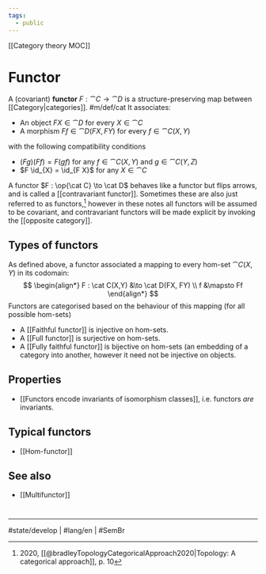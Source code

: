 ```yaml
---
tags:
  - public
---
```

[[Category theory MOC]]
# Functor

A (covariant) **functor** $F : \cat C \to \cat D$ is a structure-preserving map between [[Category|categories]]. #m/def/cat
It associates:

- An object $FX \in \cat D$ for every $X \in \cat C$
- A morphism $Ff \in \cat D(FX, FY)$ for every $f \in \cat C(X, Y)$

with the following compatibility conditions

- $(Fg)(Ff) = F(gf)$ for any $f \in \cat C(X, Y)$ and $g \in \cat C (Y, Z)$
- $F \id_{X} = \id_{F X}$ for any $X \in \cat C$

A functor $F : \op{\cat C} \to \cat D$ behaves like a functor but flips arrows, and is called a [[contravariant functor]].
Sometimes these are also just referred to as functors,[^br]
however in these notes all functors will be assumed to be covariant,
and contravariant functors will be made explicit by invoking the [[opposite category]].

[^br]: 2020, [[@bradleyTopologyCategoricalApproach2020|Topology: A categorical approach]], p. 10

## Types of functors

As defined above, a functor associated a mapping to every hom-set $\cat C(X, Y)$ in its codomain:
$$
\begin{align*}
F : \cat C(X,Y) &\to \cat D(FX, FY) \\
f &\mapsto Ff
\end{align*}
$$
Functors are categorised based on the behaviour of this mapping (for all possible hom-sets)

- A [[Faithful functor]] is injective on hom-sets.
- A [[Full functor]] is surjective on hom-sets.
- A [[Fully faithful functor]] is bijective on hom-sets (an embedding of a category into another, however it need not be injective on objects.

## Properties

- [[Functors encode invariants of isomorphism classes]], i.e. functors _are_ invariants.

## Typical functors

- [[Hom-functor]]

## See also

- [[Multifunctor]]

#
---
#state/develop | #lang/en | #SemBr